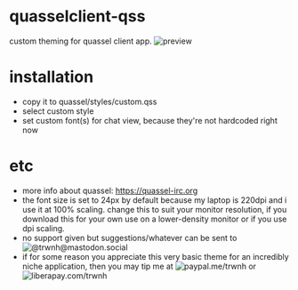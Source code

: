 # quasselclient-qss
custom theming for quassel client app.
![preview](https://raw.githubusercontent.com/trwnh/quasselclient-qss/master/quasselclient_2018-06-30_02-52-48.png)

# installation
- copy it to quassel/styles/custom.qss
- select custom style
- set custom font(s) for chat view, because they're not hardcoded right now

# etc
- more info about quassel: https://quassel-irc.org
- the font size is set to 24px by default because my laptop is 220dpi and i use it at 100% scaling. change this to suit your monitor resolution, if you download this for your own use on a lower-density monitor or if you use dpi scaling.
- no support given but suggestions/whatever can be sent to ![@trwnh@mastodon.social](https://mastodon.social/@trwnh)
- if for some reason you appreciate this very basic theme for an incredibly niche application, then you may tip me at ![paypal.me/trwnh](http://paypal.me/trwnh) or ![liberapay.com/trwnh](http://liberapay.com/trwnh)
